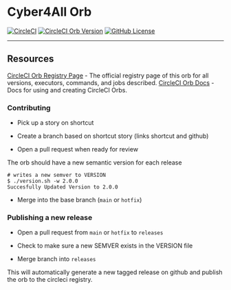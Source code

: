# Cyber4All Orb

[![CircleCI](https://dl.circleci.com/status-badge/img/gh/Cyber4All/orb/tree/releases.svg?style=shield)](https://dl.circleci.com/status-badge/redirect/gh/Cyber4All/orb/tree/releases) [![CircleCI Orb Version](https://badges.circleci.com/orbs/cyber4all/orb.svg)](https://circleci.com/orbs/registry/orb/cyber4all/orb) [![GitHub License](https://img.shields.io/badge/license-MIT-lightgrey.svg)](https://raw.githubusercontent.com/cyber4all/orb/master/LICENSE)

---

## Resources

[CircleCI Orb Registry Page](https://circleci.com/orbs/registry/orb/cyber4all/orb) - The official registry page of this orb for all versions, executors, commands, and jobs described.
[CircleCI Orb Docs](https://circleci.com/docs/2.0/orb-intro/#section=configuration) - Docs for using and creating CircleCI Orbs.

### Contributing

* Pick up a story on shortcut

* Create a branch based on shortcut story (links shortcut and github)

* Open a pull request when ready for review

The orb should have a new semantic version for each release

```console
# writes a new semver to VERSION
$ ./version.sh -w 2.0.0
Succesfully Updated Version to 2.0.0
```

* Merge into the base branch (`main` or `hotfix`)

### Publishing a new release

* Open a pull request from `main` or `hotfix` to `releases`

* Check to make sure a new SEMVER exists in the VERSION file

* Merge branch into `releases`

This will automatically generate a new tagged release on github and publish the orb to the circleci registry.
